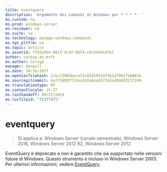 ```yaml
---
title: eventquery
description: 'Argomento dei comandi di Windows per * * * *- '
ms.custom: na
ms.prod: windows-server
ms.reviewer: na
ms.suite: na
ms.technology: manage-windows-commands
ms.tgt_pltfrm: na
ms.topic: article
ms.assetid: f765a564-081f-4cdf-bbf4-cbc5eb9c6fe1
author: coreyp-at-msft
ms.author: coreyp
manager: dongill
ms.date: 10/16/2017
ms.openlocfilehash: 2cbc25001beca71c83d1951dffb1af991f18683b
ms.sourcegitcommit: 6aff3d88ff22ea141a6ea6572a5ad8dd6321f199
ms.translationtype: MT
ms.contentlocale: it-IT
ms.lasthandoff: 09/27/2019
ms.locfileid: "71377475"
---
```

# <a name="eventquery"></a>eventquery

>Si applica a: Windows Server (canale semestrale), Windows Server 2016, Windows Server 2012 R2, Windows Server 2012

EventQuery è deprecato e non è garantito che sia supportato nelle versioni future di Windows.
Questo strumento è incluso in Windows Server 2003. Per ulteriori informazioni, vedere [EventQuery](https://technet.microsoft.com/library/cc772995(v=ws.10).aspx).
